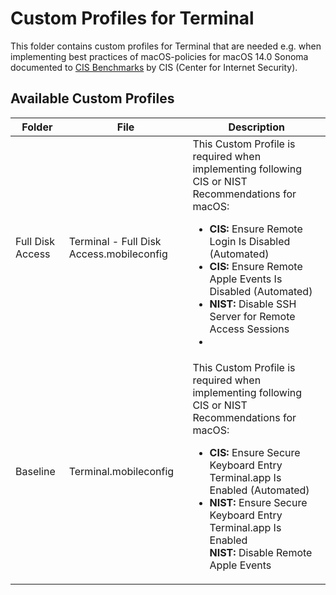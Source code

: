 # Custom Profiles for Terminal

This folder contains custom profiles for Terminal that are needed e.g. when implementing best practices of macOS-policies for macOS  14.0 Sonoma documented to [CIS Benchmarks](https://www.cisecurity.org/cis-benchmarks) by CIS (Center for Internet Security).

## Available Custom Profiles
| Folder | File | Description |
| ----------- | ----------- | ----------- |
| Full Disk Access | Terminal - Full Disk Access.mobileconfig | This Custom Profile is required when implementing following CIS or NIST Recommendations for macOS: <ul><li>**CIS:** Ensure Remote Login Is Disabled (Automated)</li><li>**CIS:** Ensure Remote Apple Events Is Disabled (Automated)</li><li>**NIST:** Disable SSH Server for Remote Access Sessions</li><li></ul> |
| Baseline | Terminal.mobileconfig | This Custom Profile is required when implementing following CIS or NIST Recommendations for macOS: <ul><li>**CIS:** Ensure Secure Keyboard Entry Terminal.app Is Enabled (Automated)</li><li>**NIST:** Ensure Secure Keyboard Entry Terminal.app Is Enabled</li>**NIST:** Disable Remote Apple Events</li></ul>|
